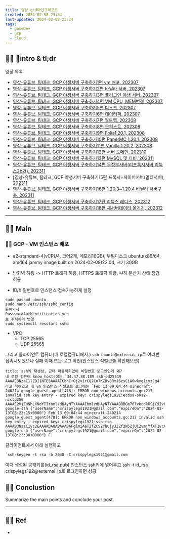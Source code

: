 ```yaml
---
title: 영상-gcd마인크래프트
created: 2024-02-08 23:34
last-updated: 2024-02-08 23:34
tags:
  - gameDev
  - gcp
  - cloud
---
```


## 👯‍♂️ intro & tl;dr


영상 목록

- [영상-유튜브, 팀테크, GCP 야생서버 구축하기1편 vm 배포, 202307](https://www.youtube.com/watch?v=oUYsbycuuc0&t=57s)
- [영상-유튜브, 팀테크, GCP 야생서버 구축하기2편 바닐라 서버, 202307](https://www.youtube.com/watch?v=aPMlYg_q-UA)
- [영상-유튜브, 팀테크, GCP 야생서버 구축하기3편 플러그인 야생 서버, 202307](https://www.youtube.com/watch?v=VXX8og1do9g)
- [영상-유튜브, 팀테크, GCP 야생서버 구축하기4편 VM CPU, MEM변경, 202307](https://www.youtube.com/watch?v=0QTA7qMoaic)
- [영상-유튜브, 팀테크, GCP 야생서버 구축하기5편 디스크, 202307](https://www.youtube.com/watch?v=b86lcKjUbuc)
- [영상-유튜브, 팀테크, GCP 야생서버 구축하기6편 데이터팩, 202307](https://www.youtube.com/watch?v=jAnrurA3e2M)
- [영상-유튜브, 팀테크, GCP 야생서버 구축하기7편 월드맵, 202308](https://www.youtube.com/watch?v=CQTOH9RqDC4)
- [영상-유튜브, 팀테크, GCP 야생서버 구축하기8편 모히스트, 202308](https://www.youtube.com/watch?v=HD-vw9vzEmk)
- [영상-유튜브, 팀테크, GCP 야생서버 구축하기9편 Folia1.20.1, 202308](https://www.youtube.com/watch?v=_HKFnzMx9WY)
- [영상-유튜브, 팀테크, GCP 야생서버 구축하기10편 PaperMC 1.20.1, 202308](https://www.youtube.com/watch?v=PY9-NXWEbqs&t=23s)
- [영상-유튜브, 팀테크, GCP 야생서버 구축하기11편 Vanilla 1.20.2, 202308](https://www.youtube.com/watch?v=EPxqOFFMMEc)
- [영상-유튜브, 팀테크, GCP 야생서버 구축하기12편 서버 도메인, 202310](https://www.youtube.com/watch?v=t8HCpLdRwfk)
- [영상-유튜브, 팀테크, GCP 야생서버 구축하기13편 MySQL 및 디비, 202311](https://www.youtube.com/watch?v=RoqgNzZPwxo&t=170s)
- [영상-유튜브, 팀테크, GCP 야생서버 구축하기14편 무정부서버(리프록시서버 리눅스2b2t), 202311](https://www.youtube.com/watch?v=bEpZXXetLzk&t=4s)
- [영상-유튜브, 팀테크, GCP 야생서버 구축하기15편 프록시+페이퍼서버(멀티서버), [202311](https://www.youtube.com/watch?v=njxKTySWaKQ)
- [영상-유튜브, 팀테크, GCP 야생서버 구축하기16편 1.20.3~1.20.4 바닐라 서버구축, 202311](https://www.youtube.com/watch?v=_KKuEcxk_5k)
- [영상-유튜브, 팀테크, GCP 야생서버 구축하기17편 리눅스 레디스, 202312](https://www.youtube.com/watch?v=nEpNlRiLBek&t=8s)
- [영상-유튜브, 팀테크, GCP 야생서버 구축하기18편 새서버데이터 옮기기, 202312](https://www.youtube.com/watch?v=9l-3EEMVLV0)

--- 



## 👯‍♂️ Main


### 👯‍♂️ GCP - VM 인스턴스 배포

- e2-standard-4(vCPU4, 코어2개, 메모리16GB), 부팅디스크 ubuntu(x86/64, amd64 jammy image built on 2024-02-08)22.04, 크기 30GB
- 방화벽 허용 -> HTTP 트래픽 허용, HTTPS 트래픽 허용, 부하 분산기 상태 점검 허용

- ID/비밀번호로 인스턴스 접속가능하게 설정
```
sudo passwd ubuntu
sudo nano /etc/ssh/sshd_config
들어가서
PasswordAuthentification yes
로 주석처리 변경
sudo systemctl resstart sshd
```
- VPC 
	- TCP 25565
	- UDP 25565

 그리고 클라이언트 컴퓨터(내 로컬컴퓨터에서 ) `ssh ubuntu@external_ip`로 여러번 접속시도했으나 실패 이때 뜨는 로그 확인(인스턴스 직렬콘솔 확인해보면)
```ad-error
title: ssh키 재생성, 근데 퍼블릭키없이 비밀번호 로그인인데 왜?
내 로컬 컴퓨터 know_hosts에는 `34.47.88.189 ssh-ed25519 AAAAC3NzaC1lZDI1NTE5AAAAICbhI+Oj2v1rCQ2Cn7KZDv8RxJ6zsCiA6wkxg1iyzJg4` 라고 적혀있고 내 vm 인스턴스 직렬포트 로그에는 `Feb 13 09:04:44 minecraft-240214 google_guest_agent[478]: ERROR non_windows_accounts.go:217 invalid ssh key entry - expired key: crispylegs1921:ecdsa-sha2-nistp256 AAAAE2VjZHNhLXNoYTItbmlzdHAyNTYAAAAIbmlzdHAyNTYAAABBBGm76lvbodkUSjC9IvhI/LjRt0Q9z0qe2lWCTl3JFaJedFRkAIeU5D6R2Fd12aMBQxyNA0kQWS8drSKLj3tTk54= google-ssh {"userName":"crispylegs1921@gmail.com","expireOn":"2024-02-13T08:23:15+0000"} Feb 13 09:04:44 minecraft-240214 google_guest_agent[478]: ERROR non_windows_accounts.go:217 invalid ssh key entry - expired key: crispylegs1921:ssh-rsa AAAAB3NzaC1yc2EAAAADAQABAAABAFglmiAeTIfZCSZYbujyJZZf2N5ZjUC2vmjYfXT1vcAHejBQUD9jakSroUL8Bj4cNVug2DheSgyJd4S7TDWpBL+Rdy2d8zNNNr2Cq7cWiehz4Ut27/x2wi2W14mBT6DEKK8YfJNcpOZrWpaKMLNw+V/2gkPVJFagcdzb6VXnRiUq3nWvxDAlalYlmxvjHO50LMr0KSrH19wgzSaeAaMaMoUzkxehVfVpJNA1NxE0Yz86SeBZHX34J9gcBWwWlf5gK8M9NYbDxeps4ssZJQt0kz5EyZVIgj7iCrJaIxK8yMQ0PBfNgxouo8m1RLmhuaK14XvVrIYhzyyMwH1+jAJ5WsM= google-ssh {"userName":"crispylegs1921@gmail.com","expireOn":"2024-02-13T08:23:30+0000"} F

```

클라이언트에서 아래 실행하고
```
`ssh-keygen -t rsa -b 2048 -C crispylegs1921@gmail.com
```
이때 생성된 공개키를(id_rsa.pub) 인스턴스 ssh키에 넣어주고
ssh -i id_rsa crispylegs192@external_ip로 로그인하면 성공


## 👯‍♂️ Conclustion

Summarize the main points and conclude your post.

--- 

## 👯‍♂️ Ref

- [^1]:  작성자. "제목," 사이트명, 발행날짜, [URL](www.naver.com)


